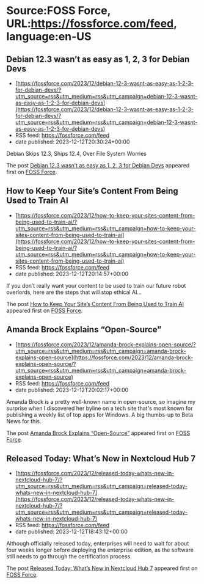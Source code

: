 # Source:FOSS Force, URL:https://fossforce.com/feed, language:en-US

## Debian 12.3 wasn’t as easy as 1, 2, 3 for Debian Devs
 - [https://fossforce.com/2023/12/debian-12-3-wasnt-as-easy-as-1-2-3-for-debian-devs/?utm_source=rss&utm_medium=rss&utm_campaign=debian-12-3-wasnt-as-easy-as-1-2-3-for-debian-devs](https://fossforce.com/2023/12/debian-12-3-wasnt-as-easy-as-1-2-3-for-debian-devs/?utm_source=rss&utm_medium=rss&utm_campaign=debian-12-3-wasnt-as-easy-as-1-2-3-for-debian-devs)
 - RSS feed: https://fossforce.com/feed
 - date published: 2023-12-12T20:30:24+00:00

<p>Debian Skips 12.3, Ships 12.4, Over File System Worries</p>
<p>The post <a href="https://fossforce.com/2023/12/debian-12-3-wasnt-as-easy-as-1-2-3-for-debian-devs/">Debian 12.3 wasn&#8217;t as easy as 1, 2, 3 for Debian Devs</a> appeared first on <a href="https://fossforce.com">FOSS Force</a>.</p>

## How to Keep Your Site’s Content From Being Used to Train AI
 - [https://fossforce.com/2023/12/how-to-keep-your-sites-content-from-being-used-to-train-ai/?utm_source=rss&utm_medium=rss&utm_campaign=how-to-keep-your-sites-content-from-being-used-to-train-ai](https://fossforce.com/2023/12/how-to-keep-your-sites-content-from-being-used-to-train-ai/?utm_source=rss&utm_medium=rss&utm_campaign=how-to-keep-your-sites-content-from-being-used-to-train-ai)
 - RSS feed: https://fossforce.com/feed
 - date published: 2023-12-12T20:14:57+00:00

<p>If you don&#8217;t really want your content to be used to train our future robot overlords, here are the steps that will stop ethical AI&#8230;</p>
<p>The post <a href="https://fossforce.com/2023/12/how-to-keep-your-sites-content-from-being-used-to-train-ai/">How to Keep Your Site&#8217;s Content From Being Used to Train AI</a> appeared first on <a href="https://fossforce.com">FOSS Force</a>.</p>

## Amanda Brock Explains “Open-Source”
 - [https://fossforce.com/2023/12/amanda-brock-explains-open-source/?utm_source=rss&utm_medium=rss&utm_campaign=amanda-brock-explains-open-source](https://fossforce.com/2023/12/amanda-brock-explains-open-source/?utm_source=rss&utm_medium=rss&utm_campaign=amanda-brock-explains-open-source)
 - RSS feed: https://fossforce.com/feed
 - date published: 2023-12-12T20:02:17+00:00

<p>Amanda Brock is a pretty well-known name in open-source, so imagine my surprise when I discovered her byline on a tech site that's most known for publishing a weekly list of top apps for Windows. A big thumbs-up to Beta News for this.</p>
<p>The post <a href="https://fossforce.com/2023/12/amanda-brock-explains-open-source/">Amanda Brock Explains &#8220;Open-Source&#8221;</a> appeared first on <a href="https://fossforce.com">FOSS Force</a>.</p>

## Released Today: What’s New in Nextcloud Hub 7
 - [https://fossforce.com/2023/12/released-today-whats-new-in-nextcloud-hub-7/?utm_source=rss&utm_medium=rss&utm_campaign=released-today-whats-new-in-nextcloud-hub-7](https://fossforce.com/2023/12/released-today-whats-new-in-nextcloud-hub-7/?utm_source=rss&utm_medium=rss&utm_campaign=released-today-whats-new-in-nextcloud-hub-7)
 - RSS feed: https://fossforce.com/feed
 - date published: 2023-12-12T18:43:12+00:00

<p>Although officially released today, enterprises will need to wait for about four weeks longer before deploying the enterprise edition, as the software still needs to go through the certification process.</p>
<p>The post <a href="https://fossforce.com/2023/12/released-today-whats-new-in-nextcloud-hub-7/">Released Today: What&#8217;s New in Nextcloud Hub 7</a> appeared first on <a href="https://fossforce.com">FOSS Force</a>.</p>

